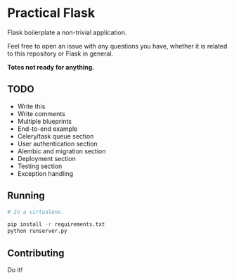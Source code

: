 # Practical Flask

Flask boilerplate a non-trivial application.

Feel free to open an issue with any questions you have,
whether it is related to this repository or Flask in general.

**Totes not ready for anything.**

## TODO

* Write this
* Write comments
* Multiple blueprints
* End-to-end example
* Celery/task queue section
* User authentication section
* Alembic and migration section
* Deployment section
* Testing section
* Exception handling


## Running

```bash
# In a virtualenv.

pip install -r requirements.txt
python runserver.py
```

## Contributing

Do it!
